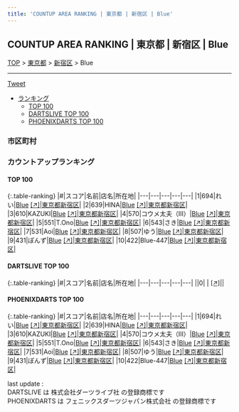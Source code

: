 ```yaml
---
title: 'COUNTUP AREA RANKING | 東京都 | 新宿区 | Blue'
---
```

## COUNTUP AREA RANKING | 東京都 | 新宿区 | Blue

[TOP](/darts/rank/) > [東京都](/darts/rank/東京都/) > [新宿区](/darts/rank/東京都/新宿区/) > Blue

___

<a href="https://twitter.com/share?ref_src=twsrc%5Etfw" data-text="COUNTUP AREA RANKING | 東京都新宿区Blue" class="twitter-share-button" data-hashtags="DARTSLIVE,PHOENIXDARTS,darts,ダーツ" data-show-count="false">Tweet</a>

* [ランキング](#カウントアップランキング)
    * [TOP 100](#top-100)
    * [DARTSLIVE TOP 100](#dartslive-top-100)
    * [PHOENIXDARTS TOP 100](#phoenixdarts-top-100)

### 市区町村

<ul>

</ul>

### カウントアップランキング

#### TOP 100



{:.table-ranking}
|#|スコア|名前|店名|所在地|
|---|---|---|---|---|
|1|694|<span class="rank-name-pd">れい</span>|<a href="/darts/rank/shops/67373.html">Blue</a> <a href="https://vs.phoenixdarts.com/jp/shop/shopDetailInfo/s_67373?s_seq=67373">[↗]</a>|<a href="/darts/rank/東京都/新宿区">東京都新宿区</a>|
|2|639|<span class="rank-name-pd">HINA</span>|<a href="/darts/rank/shops/67373.html">Blue</a> <a href="https://vs.phoenixdarts.com/jp/shop/shopDetailInfo/s_67373?s_seq=67373">[↗]</a>|<a href="/darts/rank/東京都/新宿区">東京都新宿区</a>|
|3|610|<span class="rank-name-pd">KAZUKI</span>|<a href="/darts/rank/shops/67373.html">Blue</a> <a href="https://vs.phoenixdarts.com/jp/shop/shopDetailInfo/s_67373?s_seq=67373">[↗]</a>|<a href="/darts/rank/東京都/新宿区">東京都新宿区</a>|
|4|570|<span class="rank-name-pd">コウメ太夫（Ⅲ）</span>|<a href="/darts/rank/shops/67373.html">Blue</a> <a href="https://vs.phoenixdarts.com/jp/shop/shopDetailInfo/s_67373?s_seq=67373">[↗]</a>|<a href="/darts/rank/東京都/新宿区">東京都新宿区</a>|
|5|551|<span class="rank-name-pd">T.Ono</span>|<a href="/darts/rank/shops/67373.html">Blue</a> <a href="https://vs.phoenixdarts.com/jp/shop/shopDetailInfo/s_67373?s_seq=67373">[↗]</a>|<a href="/darts/rank/東京都/新宿区">東京都新宿区</a>|
|6|543|<span class="rank-name-pd">さき</span>|<a href="/darts/rank/shops/67373.html">Blue</a> <a href="https://vs.phoenixdarts.com/jp/shop/shopDetailInfo/s_67373?s_seq=67373">[↗]</a>|<a href="/darts/rank/東京都/新宿区">東京都新宿区</a>|
|7|531|<span class="rank-name-pd">Aoi</span>|<a href="/darts/rank/shops/67373.html">Blue</a> <a href="https://vs.phoenixdarts.com/jp/shop/shopDetailInfo/s_67373?s_seq=67373">[↗]</a>|<a href="/darts/rank/東京都/新宿区">東京都新宿区</a>|
|8|507|<span class="rank-name-pd">ゆう</span>|<a href="/darts/rank/shops/67373.html">Blue</a> <a href="https://vs.phoenixdarts.com/jp/shop/shopDetailInfo/s_67373?s_seq=67373">[↗]</a>|<a href="/darts/rank/東京都/新宿区">東京都新宿区</a>|
|9|431|<span class="rank-name-pd">ぽんず</span>|<a href="/darts/rank/shops/67373.html">Blue</a> <a href="https://vs.phoenixdarts.com/jp/shop/shopDetailInfo/s_67373?s_seq=67373">[↗]</a>|<a href="/darts/rank/東京都/新宿区">東京都新宿区</a>|
|10|422|<span class="rank-name-pd">Blue-447</span>|<a href="/darts/rank/shops/67373.html">Blue</a> <a href="https://vs.phoenixdarts.com/jp/shop/shopDetailInfo/s_67373?s_seq=67373">[↗]</a>|<a href="/darts/rank/東京都/新宿区">東京都新宿区</a>|


#### DARTSLIVE TOP 100



{:.table-ranking}
|#|スコア|名前|店名|所在地|
|---|---|---|---|---|
||0|<span class="rank-name-dl"> </span>|<a href="/darts/rank/shops/.html"></a> <a href="">[↗]</a>|<a href="/darts/rank//"></a>|


#### PHOENIXDARTS TOP 100



{:.table-ranking}
|#|スコア|名前|店名|所在地|
|---|---|---|---|---|
|1|694|<span class="rank-name-pd">れい</span>|<a href="/darts/rank/shops/67373.html">Blue</a> <a href="https://vs.phoenixdarts.com/jp/shop/shopDetailInfo/s_67373?s_seq=67373">[↗]</a>|<a href="/darts/rank/東京都/新宿区">東京都新宿区</a>|
|2|639|<span class="rank-name-pd">HINA</span>|<a href="/darts/rank/shops/67373.html">Blue</a> <a href="https://vs.phoenixdarts.com/jp/shop/shopDetailInfo/s_67373?s_seq=67373">[↗]</a>|<a href="/darts/rank/東京都/新宿区">東京都新宿区</a>|
|3|610|<span class="rank-name-pd">KAZUKI</span>|<a href="/darts/rank/shops/67373.html">Blue</a> <a href="https://vs.phoenixdarts.com/jp/shop/shopDetailInfo/s_67373?s_seq=67373">[↗]</a>|<a href="/darts/rank/東京都/新宿区">東京都新宿区</a>|
|4|570|<span class="rank-name-pd">コウメ太夫（Ⅲ）</span>|<a href="/darts/rank/shops/67373.html">Blue</a> <a href="https://vs.phoenixdarts.com/jp/shop/shopDetailInfo/s_67373?s_seq=67373">[↗]</a>|<a href="/darts/rank/東京都/新宿区">東京都新宿区</a>|
|5|551|<span class="rank-name-pd">T.Ono</span>|<a href="/darts/rank/shops/67373.html">Blue</a> <a href="https://vs.phoenixdarts.com/jp/shop/shopDetailInfo/s_67373?s_seq=67373">[↗]</a>|<a href="/darts/rank/東京都/新宿区">東京都新宿区</a>|
|6|543|<span class="rank-name-pd">さき</span>|<a href="/darts/rank/shops/67373.html">Blue</a> <a href="https://vs.phoenixdarts.com/jp/shop/shopDetailInfo/s_67373?s_seq=67373">[↗]</a>|<a href="/darts/rank/東京都/新宿区">東京都新宿区</a>|
|7|531|<span class="rank-name-pd">Aoi</span>|<a href="/darts/rank/shops/67373.html">Blue</a> <a href="https://vs.phoenixdarts.com/jp/shop/shopDetailInfo/s_67373?s_seq=67373">[↗]</a>|<a href="/darts/rank/東京都/新宿区">東京都新宿区</a>|
|8|507|<span class="rank-name-pd">ゆう</span>|<a href="/darts/rank/shops/67373.html">Blue</a> <a href="https://vs.phoenixdarts.com/jp/shop/shopDetailInfo/s_67373?s_seq=67373">[↗]</a>|<a href="/darts/rank/東京都/新宿区">東京都新宿区</a>|
|9|431|<span class="rank-name-pd">ぽんず</span>|<a href="/darts/rank/shops/67373.html">Blue</a> <a href="https://vs.phoenixdarts.com/jp/shop/shopDetailInfo/s_67373?s_seq=67373">[↗]</a>|<a href="/darts/rank/東京都/新宿区">東京都新宿区</a>|
|10|422|<span class="rank-name-pd">Blue-447</span>|<a href="/darts/rank/shops/67373.html">Blue</a> <a href="https://vs.phoenixdarts.com/jp/shop/shopDetailInfo/s_67373?s_seq=67373">[↗]</a>|<a href="/darts/rank/東京都/新宿区">東京都新宿区</a>|


<div class="footer border-top border-gray-light mt-5 pt-3 text-right text-gray">
    last update : <span style="font-weight: italic" id="foot_last_modified"></span><br />
    DARTSLIVE は 株式会社ダーツライブ社 の登録商標です<br />
    PHOENIXDARTS は フェニックスダーツジャパン株式会社 の登録商標です<br />
</div>

<script src="https://cdnjs.cloudflare.com/ajax/libs/jquery.tablesorter/2.31.3/js/jquery.tablesorter.min.js" integrity="sha512-qzgd5cYSZcosqpzpn7zF2ZId8f/8CHmFKZ8j7mU4OUXTNRd5g+ZHBPsgKEwoqxCtdQvExE5LprwwPAgoicguNg==" crossorigin="anonymous" referrerpolicy="no-referrer"></script>
<link rel="stylesheet" href="https://cdnjs.cloudflare.com/ajax/libs/jquery.tablesorter/2.31.3/css/theme.default.min.css" integrity="sha512-wghhOJkjQX0Lh3NSWvNKeZ0ZpNn+SPVXX1Qyc9OCaogADktxrBiBdKGDoqVUOyhStvMBmJQ8ZdMHiR3wuEq8+w==" crossorigin="anonymous" referrerpolicy="no-referrer" />
<script>
$(function() {
    $(".table-ranking").tablesorter({sortList:[[0, 0]]});
    $("#foot_last_modified").text(formatDate(new Date(document.lastModified), 'yyyy-MM-dd HH:mm:ss'));
});
</script>

<script async src="https://platform.twitter.com/widgets.js" charset="utf-8"></script>